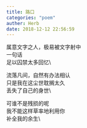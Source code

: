 ```yaml
---
title: 路口
categories: "poem"
auther: Herb
date: 2018-12-12 22:56:59
---
```

属意文字之人，极易被文字射中\
一句话\
足以囚禁太多回忆\

流落凡间，自然有办法相认\
只是我在这尘世耽搁太久\
丢失了自己的身世\

可谁不是残损的呢\
我不能这样草率地利用你\
补全我的余生\
